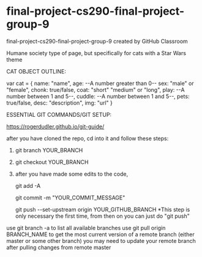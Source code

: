# final-project-cs290-final-project-group-9
final-project-cs290-final-project-group-9 created by GitHub Classroom

Humane society type of page, but specifically for cats with a Star Wars theme

CAT OBJECT OUTLINE:

var cat = {
  name: "name",
  age: --A number greater than 0--
  sex: "male" or "female",
  chonk: true/false,
  coat: "short" "medium" or "long",
  play: --A number between 1 and 5--,
  cuddle: --A number between 1 and 5--,
  pets: true/false,
  desc: "description",
  img: "url"
}

ESSENTIAL GIT COMMANDS/GIT SETUP:

https://rogerdudler.github.io/git-guide/

after you have cloned the repo, cd into it and follow these steps:
1. git branch YOUR_BRANCH
2. git checkout YOUR_BRANCH
3. after you have made some edits to the code,

   git add -A

   git commit -m "YOUR_COMMIT_MESSAGE"

   git push --set-upstream origin YOUR_GITHUB_BRANCH *This step is only necessary the first time, from then on you can just do "git push"


use git branch -a to list all available branches
use git pull origin BRANCH_NAME to get the most current version of a remote branch (either master or some other branch)
   you may need to update your remote branch after pulling changes from remote master
